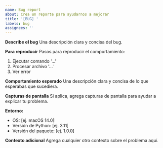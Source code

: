 ```yaml
---
name: Bug report
about: Crea un reporte para ayudarnos a mejorar
title: '[BUG] '
labels: bug
assignees: ''
---
```


**Describe el bug**
Una descripción clara y concisa del bug.

**Para reproducir**
Pasos para reproducir el comportamiento:
1. Ejecutar comando '...'
2. Procesar archivo '...'
3. Ver error

**Comportamiento esperado**
Una descripción clara y concisa de lo que esperabas que sucediera.

**Capturas de pantalla**
Si aplica, agrega capturas de pantalla para ayudar a explicar tu problema.

**Entorno:**
 - OS: [ej. macOS 14.0]
 - Versión de Python: [ej. 3.11]
 - Versión del paquete: [ej. 1.0.0]

**Contexto adicional**
Agrega cualquier otro contexto sobre el problema aquí.
